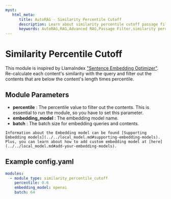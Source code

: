 ```yaml
---
myst:
   html_meta:
      title: AutoRAG - Similarity Percentile Cutoff
      description: Learn about similarity percentile cutoff passage filter module in AutoRAG
      keywords: AutoRAG,RAG,Advanced RAG,Passage Filter,similarity percentile cutoff
---
```

# Similarity Percentile Cutoff

This module is inspired by
LlamaIndex ["Sentence Embedding Optimizer"](https://docs.llamaindex.ai/en/stable/examples/node_postprocessor/OptimizerDemo/).
Re-calculate each content's similarity with the query and filter out the contents that are below the content's
length times percentile.

## **Module Parameters**

- **percentile** : The percentile value to filter out the contents.
  This is essential to run the module, so you have to set this parameter.
- **embedding_model** : The embedding model name.
- **batch** : The batch size for embedding queries and contents.

```{tip}
Information about the Embedding model can be found [Supporting Embedding models](../../local_model.md#supporting-embedding-models).
Plus, you can learn about how to add custom embedding model at [here](../../local_model.md#add-your-embedding-models).
```

## **Example config.yaml**

```yaml
modules:
  - module_type: similarity_percentile_cutoff
    percentile: 0.6
    embedding_model: openai
    batch: 64
```
